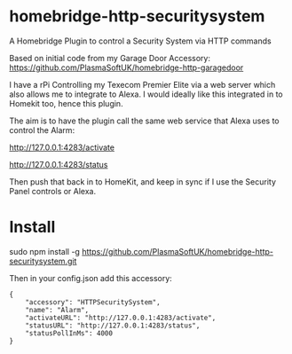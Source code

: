 # homebridge-http-securitysystem
A Homebridge Plugin to control a Security System via HTTP commands


Based on initial code from my Garage Door Accessory:
https://github.com/PlasmaSoftUK/homebridge-http-garagedoor


I have a rPi Controlling my Texecom Premier Elite via a web server which also allows me to integrate to Alexa.
I would ideally like this integrated in to Homekit too, hence this plugin.

The aim is to have the plugin call the same web service that Alexa uses to control the Alarm:

http://127.0.0.1:4283/activate

http://127.0.0.1:4283/status

Then push that back in to HomeKit, and keep in sync if I use the Security Panel controls or Alexa.



# Install
                    
sudo npm install -g https://github.com/PlasmaSoftUK/homebridge-http-securitysystem.git


Then in your config.json add this accessory:

```
{
    "accessory": "HTTPSecuritySystem",
    "name": "Alarm",
    "activateURL": "http://127.0.0.1:4283/activate",
    "statusURL": "http://127.0.0.1:4283/status",
    "statusPollInMs": 4000
}
```
